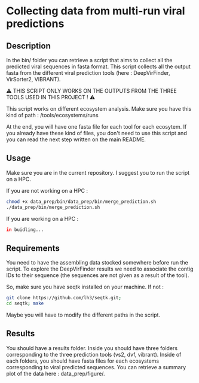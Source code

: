 # Collecting data from multi-run viral predictions

## Description

In the bin/ folder you can retrieve a script that aims to collect all the predicted viral sequences in fasta format.
This script collects all the output fasta from the different viral prediction tools (here : DeepVirFinder, VirSorter2, VIBRANT).

⚠️  THIS SCRIPT ONLY WORKS ON THE OUTPUTS FROM THE THREE TOOLS USED IN THIS PROJECT ! ⚠️

This script works on different ecosystem analysis. Make sure you have this kind of path : /tools/ecosystems/runs

At the end, you will have one fasta file for each tool for each ecosytem. If you already have these kind of files, you don't need to use this script and you can read
the next step written on the main README.

## Usage

Make sure you are in the current repository.
I suggest you to run the script on a HPC. 

If you are not working on a HPC : 
```bash
chmod +x data_prep/bin/data_prep/bin/merge_prediction.sh
./data_prep/bin/merge_prediction.sh
```

If you are working on a HPC :
```bash
in buidling...
```

## Requirements 


You need to have the assembling data stocked somewhere before run the script. To explore the DeepVirFinder results we need to associate the
contig IDs to their sequence (the sequences are not given as a result of the tool).

So, make sure you have seqtk installed on your machine. If not :
```bash
git clone https://github.com/lh3/seqtk.git;
cd seqtk; make
```

Maybe you will have to modify the different paths in the script.

## Results

You should have a results folder. Inside you should have three folders corresponding to the three prediction tools (vs2, dvf, vibrant).
Inside of each folders, you should have fasta files for each ecosystems corresponding to viral predicted sequences.
You can retrieve a summary plot of the data here : data_prep/figure/.
